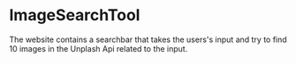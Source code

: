 # ImageSearchTool
The website contains a searchbar that takes the users's input and try to find 10 images in the Unplash Api related to the input. 
